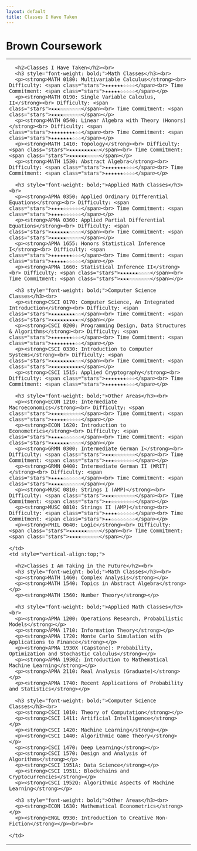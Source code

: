 ```yaml
---
layout: default
title: Classes I Have Taken
---
```


# Brown Coursework 

<table style="width:100%;">
  <tr>
    <td style="vertical-align:top;">

      <h2>Classes I Have Taken</h2><br>
      <h3 style="font-weight: bold;">Math Classes</h3><br>
      <p><strong>MATH 0180: Multivariable Calculus</strong><br> Difficulty: <span class="stars">★★★★★★☆☆☆☆</span><br> Time Commitment: <span class="stars">★★★★★☆☆☆☆☆</span></p>
      <p><strong>MATH 0190: Single Variable Calculus, II</strong><br> Difficulty: <span class="stars">★★★☆☆☆☆☆☆☆</span><br> Time Commitment: <span class="stars">★★★★☆☆☆☆☆☆</span></p>
      <p><strong>MATH 0540: Linear Algebra with Theory (Honors)</strong><br> Difficulty: <span class="stars">★★★★★★★★☆☆</span><br> Time Commitment: <span class="stars">★★★★★★★☆☆☆</span></p>
      <p><strong>MATH 1410: Topology</strong><br> Difficulty: <span class="stars">★★★★★★★★★☆</span><br> Time Commitment: <span class="stars">★★★★★★☆☆☆☆</span></p>
      <p><strong>MATH 1530: Abstract Algebra</strong><br> Difficulty: <span class="stars">★★★★★★★☆☆☆</span><br> Time Commitment: <span class="stars">★★★★★★☆☆☆☆</span></p> 
  
      <h3 style="font-weight: bold;">Applied Math Classes</h3><br>
      <p><strong>APMA 0350: Applied Ordinary Differential Equations</strong><br> Difficulty: <span class="stars">★★★★☆☆☆☆☆☆</span><br> Time Commitment: <span class="stars">★★★★☆☆☆☆☆☆</span></p>
      <p><strong>APMA 0360: Applied Partial Differential Equations</strong><br> Difficulty: <span class="stars">★★★★★★☆☆☆☆</span><br> Time Commitment: <span class="stars">★★★★★☆☆☆☆☆</span></p>
      <p><strong>APMA 1655: Honors Statistical Inference I</strong><br> Difficulty: <span class="stars">★★★★★★★☆☆☆</span><br> Time Commitment: <span class="stars">★★★★★☆☆☆☆☆</span></p>
      <p><strong>APMA 1660: Statistical Inference II</strong><br> Difficulty: <span class="stars">★★★★★★☆☆☆☆</span><br> Time Commitment: <span class="stars">★★★☆☆☆☆☆☆☆</span></p> 
  
      <h3 style="font-weight: bold;">Computer Science Classes</h3><br> 
      <p><strong>CSCI 0170: Computer Science, An Integrated Introduction</strong><br> Difficulty: <span class="stars">★★★★★★★★☆☆</span><br> Time Commitment: <span class="stars">★★★★★★★★★☆</span></p>
      <p><strong>CSCI 0200: Programming Design, Data Structures & Algorithms</strong><br> Difficulty: <span class="stars">★★★★★★★☆☆☆</span><br> Time Commitment: <span class="stars">★★★★★★★★☆☆</span></p>
      <p><strong>CSCI 0330: Introduction to Computer Systems</strong><br> Difficulty: <span class="stars">★★★★★★★★☆☆</span><br> Time Commitment: <span class="stars">★★★★★★★★★★</span></p>
      <p><strong>CSCI 1515: Applied Cryptography</strong><br> Difficulty: <span class="stars">★★★★★★★☆☆☆</span><br> Time Commitment: <span class="stars">★★★★★★★☆☆☆</span></p> 
  
      <h3 style="font-weight: bold;">Other Areas</h3><br>
      <p><strong>ECON 1210: Intermediate Macroeconomics</strong><br> Difficulty: <span class="stars">★★★★☆☆☆☆☆☆</span><br> Time Commitment: <span class="stars">★★★★★☆☆☆☆☆</span></p>
      <p><strong>ECON 1620: Introduction to Econometrics</strong><br> Difficulty: <span class="stars">★★★★☆☆☆☆☆☆</span><br> Time Commitment: <span class="stars">★★★★★★☆☆☆☆</span></p>
      <p><strong>GRMN 0300: Intermediate German I</strong><br> Difficulty: <span class="stars">★★★☆☆☆☆☆☆☆</span><br> Time Commitment: <span class="stars">★★★☆☆☆☆☆☆☆</span></p>
      <p><strong>GRMN 0400: Intermediate German II (WRIT)</strong><br> Difficulty: <span class="stars">★★★★☆☆☆☆☆☆</span><br> Time Commitment: <span class="stars">★★★★☆☆☆☆☆☆</span></p>
      <p><strong>MUSC 0810: Strings I (AMP)</strong><br> Difficulty: <span class="stars">★★★☆☆☆☆☆☆☆</span><br> Time Commitment: <span class="stars">★★☆☆☆☆☆☆☆☆</span></p>
      <p><strong>MUSC 0810: Strings II (AMP)</strong><br> Difficulty: <span class="stars">★★★★☆☆☆☆☆☆</span><br> Time Commitment: <span class="stars">★★☆☆☆☆☆☆☆☆</span></p>
      <p><strong>PHIL 0640: Logic</strong><br> Difficulty: <span class="stars">★★★★★★☆☆☆☆</span><br> Time Commitment: <span class="stars">★★★★☆☆☆☆☆☆</span></p> 

    </td>
    <td style="vertical-align:top;">

      <h2>Classes I Am Taking in the Future</h2><br> 
      <h3 style="font-weight: bold;">Math Classes</h3><br> 
      <p><strong>MATH 1460: Complex Analysis</strong></p>
      <p><strong>MATH 1540: Topics in Abstract Algebra</strong></p>
      <p><strong>MATH 1560: Number Theory</strong></p> 
  
      <h3 style="font-weight: bold;">Applied Math Classes</h3><br> 
      <p><strong>APMA 1200: Operations Research, Probabilistic Models</strong></p>
      <p><strong>APMA 1710: Information Theory</strong></p>
      <p><strong>APMA 1720: Monte Carlo Simulation with Applications to Finance</strong></p>
      <p><strong>APMA 1930X (Capstone): Probability, Optimization and Stochastic Calculus</strong></p>
      <p><strong>APMA 1930Z: Introduction to Mathematical Machine Learning</strong></p>
      <p><strong>APMA 2110: Real Analysis (Graduate)</strong></p>
      <p><strong>APMA 1740: Recent Applications of Probability and Statistics</strong></p>
  
      <h3 style="font-weight: bold;">Computer Science Classes</h3><br> 
      <p><strong>CSCI 1010: Theory of Computation</strong></p>
      <p><strong>CSCI 1411: Artificial Intelligence</strong></p>
      <p><strong>CSCI 1420: Machine Learning</strong></p>
      <p><strong>CSCI 1440: Algorithmic Game Theory</strong></p>
      <p><strong>CSCI 1470: Deep Learning</strong></p>
      <p><strong>CSCI 1570: Design and Analysis of Algorithms</strong></p>
      <p><strong>CSCI 1951A: Data Science</strong></p>
      <p><strong>CSCI 1951L: Blockchains and Cryptocurrencies</strong></p>
      <p><strong>CSCI 1952Q: Algorithmic Aspects of Machine Learning</strong></p>
  
      <h3 style="font-weight: bold;">Other Areas</h3><br>
      <p><strong>ECON 1630: Mathematical Econometrics</strong></p>
      <p><strong>ENGL 0930: Introduction to Creative Non-Fiction</strong></p><br><br>

    </td>
  </tr>
</table>
